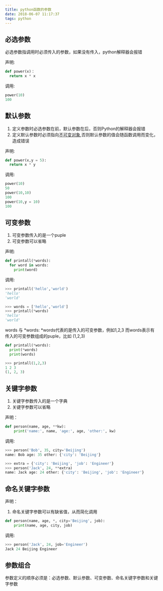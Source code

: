 ```yaml
---
title: python函数的参数
date: 2018-06-07 11:17:37
tags: python
---
```


## 必选参数

必选参数指调用时必须传入的参数，如果没有传入，python解释器会报错

声明:

```python
def power(x)：
  return x * x
```
调用:

```python
power(10)
100
```

## 默认参数

1. 定义参数时必选参数在前，默认参数在后，否则Python的解释器会报错
2. 定义默认参数时必须指向[不可变对象](http://www.blue7wings.com/python/Python-objects-mutable-vs-immutable.html),否则默认参数的值会随函数调用而变化，造成错误

声明:

```python
def power(x,y = 5):
  return x * y
```
调用:

```python
power(10)
50
power(10,10)
100
power(10,y = 10)
100
```
## 可变参数

1. 可变参数传入的是一个puple
2. 可变参数可以省略

声明:

```python
def printall(*words):
  for word in words:
    print(word)
```
调用:

```python
>>> printall('hello','world')
'hello'
'world'

>>> words = ['hello','world']
>>> printall(*words)
'hello'
'world'
```

words 与 *words: *words代表的是传入的可变参数，例如1,2,3 而words表示有传入的可变参数组成的puple，比如 (1,2,3)

```python
def printall(*words):
  print(*words)
  print(words)

>>> printall(1,2,3)
1 2 3
(1, 2, 3)
```
## 关键字参数

1. 关键字参数传入的是一个字典
2. 关键字参数可以省略

声明：

```python
def person(name, age, **kw):
    print('name:', name, 'age:', age, 'other:', kw)
```

调用:

```python
>>> person('Bob', 35, city='Beijing')
name: Bob age: 35 other: {'city': 'Beijing'}

>>> extra = {'city': 'Beijing', 'job': 'Engineer'}
>>> person('Jack', 24, **extra)
name: Jack age: 24 other: {'city': 'Beijing', 'job': 'Engineer'}
```

## 命名关键字参数

声明：

1. 命名关键字参数可以有缺省值，从而简化调用

```python
def person(name, age, *, city='Beijing', job):
    print(name, age, city, job)
```

调用:

```python
>>> person('Jack', 24, job='Engineer')
Jack 24 Beijing Engineer
```

## 参数组合

参数定义的顺序必须是：必选参数、默认参数、可变参数、命名关键字参数和关键字参数